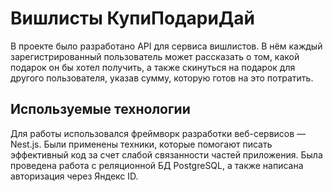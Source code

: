 # Вишлисты КупиПодариДай

В проекте было разработано API для сервиса вишлистов. В нём каждый зарегистрированный пользователь может рассказать о том, какой подарок он бы хотел получить, а также скинуться на подарок для другого пользователя, указав сумму, которую готов на это потратить.

## Используемые технологии

Для работы использовался фреймворк разработки веб-сервисов — Nest.js. Были применены техники, которые помогают писать эффективный код за счет слабой связанности частей приложения. Была проведена работа с реляционной БД PostgreSQL, а также написана авторизация через Яндекс ID.
